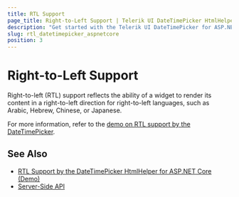 ```yaml
---
title: RTL Support
page_title: Right-to-Left Support | Telerik UI DateTimePicker HtmlHelper for ASP.NET Core
description: "Get started with the Telerik UI DateTimePicker for ASP.NET Core and learn about the RTL supports it provides."
slug: rtl_datetimepicker_aspnetcore
position: 3
---
```


# Right-to-Left Support

Right-to-left (RTL) support reflects the ability of a widget to render its content in a right-to-left direction for right-to-left languages, such as Arabic, Hebrew, Chinese, or Japanese.

For more information, refer to the [demo on RTL support by the DateTimePicker](https://demos.telerik.com/aspnet-core/datetimepicker/right-to-left-support).

## See Also

* [RTL Support by the DateTimePicker HtmlHelper for ASP.NET Core (Demo)](https://demos.telerik.com/aspnet-core/datetimepicker/right-to-left-support)
* [Server-Side API](/api/datetimepicker)
